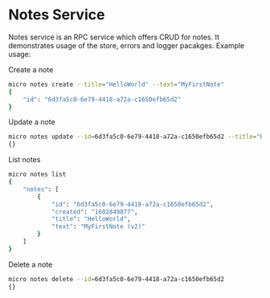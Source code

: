 # Notes Service

Notes service is an RPC service which offers CRUD for notes. It demonstrates usage of the store, errors and logger pacakges. Example usage:

Create a note

```bash
micro notes create --title="HelloWorld" --text="MyFirstNote"
{
	"id": "6d3fa5c0-6e79-4418-a72a-c1650efb65d2"
}
```

Update a note

```bash
micro notes update --id=6d3fa5c0-6e79-4418-a72a-c1650efb65d2 --title="HelloWorld" --text="MyFirstNote (v2)"
{}
```

List notes

```bash
micro notes list
{
	"notes": [
		{
			"id": "6d3fa5c0-6e79-4418-a72a-c1650efb65d2",
			"created": "1602849877",
			"title": "HelloWorld",
			"text": "MyFirstNote (v2)"
		}
	]
}
```

Delete a note

```bash
micro notes delete --id=6d3fa5c0-6e79-4418-a72a-c1650efb65d2
{}
```
